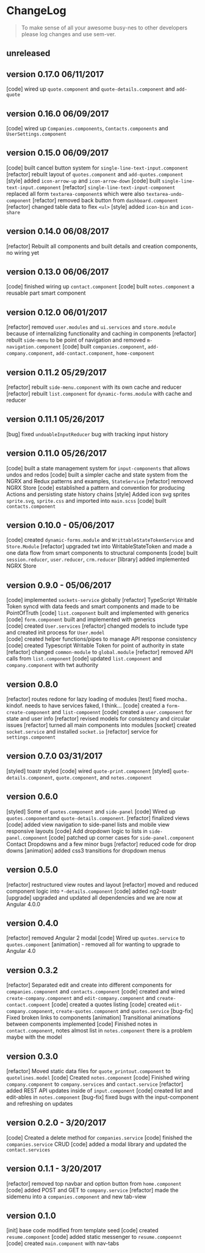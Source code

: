 # ChangeLog 
>To make sense of all your awesome busy-nes to other developers please log changes and use sem-ver. 

## unreleased

## version 0.17.0 06/11/2017
[code] wired up `quote.component` and `quote-details.component` and `add-quote`

## version 0.16.0 06/09/2017
[code] wired up `Companies.components`, `Contacts.components` and `UserSettings.component`

## version 0.15.0 06/09/2017
[code] built cancel button system for `single-line-text-input.component`
[refactor] rebuilt layout of `quotes.component` and `add-quotes.component`
[style] added `icon-arrow-up` and `icon-arrow-down`
[code] built `single-line-text-input.component`
[refactor] `single-line-text-input-component` replaced all form `textarea-component`s which were also `textarea-undo-component`
[refactor] removed back button from `dashboard.component`
[refactor] changed table data to flex `<ul>`
[style] added `icon-bin` and `icon-share`

## version 0.14.0 06/08/2017
[refactor] Rebuilt all components and built details and creation components, no wiring yet  

## version 0.13.0 06/06/2017
[code] finished wiring up `contact.component`
[code] built `notes.component` a reusable part smart component

## version 0.12.0 06/01/2017
[refactor] removed `user.modules` and `ui.services` and `store.module` because of internalizing functionality and caching in components
[refactor] rebuilt `side-menu` to be point of navigation and removed `m-navigation.component`
[code] built `companies.component`, `add-company.component`, `add-contact.component`, `home-component`
 
## version 0.11.2 05/29/2017
[refactor] rebuilt `side-menu.component` with its own cache and reducer
[refactor] rebuilt `list.component` for `dynamic-forms.module` with cache and reducer

## version 0.11.1 05/26/2017
[bug] fixed `undoableInputReducer` bug with tracking input history

## version 0.11.0 05/26/2017
[code] built a state management system for `input-components` that allows undos and redos
[code] built a simpler cache and state system from the NGRX and Redux patterns and examples, `StateService`
[refactor] removed NGRX Store
[code] established a pattern and convention for producing Actions and persisting state history chains
[style] Added icon svg sprites `sprite.svg`, `sprite.css` and imported into `main.scss`
[code] built `contacts.component` 

## version 0.10.0 - 05/06/2017
[code] created `dynamic-forms.module` and `WrittableStateTokenService` and `Store.Module`
[refactor] upgraded twt into WritableStateToken and made a one data flow from smart components to structural components 
[code] built `session.reducer`, `user.reducer`, `crm.reducer`
[library] added implemented NGRX Store

## version 0.9.0 - 05/06/2017
[code] implemented `sockets-service` globally
[refactor] TypeScript Writable Token syncd with data feeds and smart components and made to be PointOfTruth
[code] `list.component` built and implemented with generics 
[code] `form.component` built and implemented with generics  
[code] created `User.services`
[refactor] changed models to include type and created init process for `User.model`  
[code] created helper functions/pipes to manage API response consistency
[code] created Typescript Writable Token <TWT> for point of authority in state
[refactor] changed `common-module` to `global.module`
[refactor] removed API calls from `list.component`
[code] updated `list.component` and `company.component` with twt authority

## version 0.8.0
[refactor] routes redone for lazy loading of modules
[test] fixed mocha.. kindof. needs to have services faked, I think...
[code] created a `form-create-component` and `list-compoennt`
[code] created a `user.component` for state and user info
[refactor] revised models for consistency and circular issues
[refactor] turned all main components into modules
[socket] created `socket.service` and installed `socket.io`
[refactor] service for `settings.component`

## version 0.7.0 03/31/2017
[styled] toastr styled
[code] wired `quote-print.component`
[styled] `quote-details.component`, `quote.component`, and `notes.component`

## version 0.6.0
[styled] Some of `quotes.component` and `side-panel`
[code] Wired up `quotes.component`and `quote-details.component`.
[refactor] finalized views
[code] added view navigation to side-panel lists and mobile view responsive layouts
[code] Add dropdown logic to lists in `side-panel.component`
[code] patched up corner cases for `side-panel.component` Contact Dropdowns and a few minor bugs 
[refactor] reduced code for drop downs
[animation] added css3 transitions for dropdown menus

## version 0.5.0
[refactor] restructured view routes and layout
[refactor] moved and reduced component logic into `*-details.component`
[code] added ng2-toastr
[upgrade] upgraded and updated all dependencies and we are now at Angular 4.0.0

## version 0.4.0
[refactor] removed Angular 2 modal
[code] Wired up `quotes.service` to `quotes.component`
[animation] - removed all for wanting to upgrade to Angular 4.0

## version 0.3.2
[refactor] Separated edit and create into different components for `companies.component` and `contacts.component`
[code] created and wired `create-company.component` and `edit-company.component` and `create-contact.compoent`
[code] created a quotes listing
[code] created `edit-company.component`, `create-quotes.component` and `quotes.service`
[bug-fix] Fixed broken links to components
[animation] Transitional animations between components implemented
[code] Finished notes in `contact.component`, notes almost list in `notes.component` there is a problem maybe with the model

## version 0.3.0
[refactor] Moved static data files for `quote_printout.component` to `quotelines.model`
[code] Created `notes.component`
[code] Finished wiring `company.component` to `company.services` and `contact.service`
[refactor] added REST API updates inside of `input.component`
[code] created list and edit-ables in `notes.component`
[bug-fix] fixed bugs with the input-component and refreshing on updates

## version 0.2.0 - 3/20/2017

[code] Created a delete method for `companies.service`
[code] finished the `companies.service` CRUD
[code] added a modal library and updated the `contact.services`

## version 0.1.1 - 3/20/2017

[refactor] removed top navbar and option button from `home.component`
[code] added POST and GET to `company.service`
[refactor] made the sidemenu into a `companies.component` and new tab-view

## version 0.1.0

[init] base code modified from template seed
[code] created `resume.component`
[code] added static messenger to `resume.compoennt`
[code] created `main.component` with nav-tabs